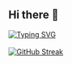 ## Hi there 👋

<!--
**mr-magnetar/mr-magnetar** is a ✨ _special_ ✨ repository because its `README.md` (this file) appears on your GitHub profile.

Here are some ideas to get you started:

- 🔭 I’m currently working on ...
- 🌱 I’m currently learning ...
- 👯 I’m looking to collaborate on ...
- 🤔 I’m looking for help with ...
- 💬 Ask me about ...
- 📫 How to reach me: ...
- 😄 Pronouns: ...
- ⚡ Fun fact: ...
-->

[![Typing SVG](https://readme-typing-svg.herokuapp.com?font=Fira+Code&weight=900&size=40&duration=4500&pause=1000&center=true&vCenter=true&multiline=true&random=false&width=900&height=200&lines=The+five+boxing+wizards+jump+quickly;How+vexingly+quick+daft+zebras+jump)](https://git.io/typing-svg)
<br>
<br>
[![GitHub Streak](https://github-readme-streak-stats.herokuapp.com?user=mr-magnetar&theme=github-dark&hide_border=true&exclude_days=Sun%2CSat)](https://git.io/streak-stats)

